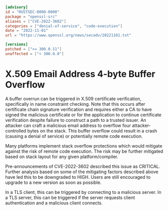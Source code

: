 ```toml
[advisory]
id = "RUSTSEC-0000-0000"
package = "openssl-src"
aliases = ["CVE-2022-3602"]
categories = ["denial-of-service", "code-execution"]
date = "2022-11-01"
url = "https://www.openssl.org/news/secadv/20221101.txt"

[versions]
patched = [">= 300.0.11"]
unaffected = ["< 300.0.0"]
```

# X.509 Email Address 4-byte Buffer Overflow

A buffer overrun can be triggered in X.509 certificate verification,
specifically in name constraint checking. Note that this occurs
after certificate chain signature verification and requires either a
CA to have signed the malicious certificate or for the application to
continue certificate verification despite failure to construct a path
to a trusted issuer. An attacker can craft a malicious email address
to overflow four attacker-controlled bytes on the stack. This buffer
overflow could result in a crash (causing a denial of service) or
potentially remote code execution.

Many platforms implement stack overflow protections which would mitigate
against the risk of remote code execution. The risk may be further
mitigated based on stack layout for any given platform/compiler.

Pre-announcements of CVE-2022-3602 described this issue as CRITICAL.
Further analysis based on some of the mitigating factors described above
have led this to be downgraded to HIGH. Users are still encouraged to
upgrade to a new version as soon as possible.

In a TLS client, this can be triggered by connecting to a malicious
server. In a TLS server, this can be triggered if the server requests
client authentication and a malicious client connects.
